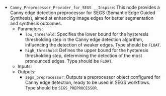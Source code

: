 - `Canny_Preprocessor_Provider_for_SEGS __Inspire`: This node provides a Canny edge detection preprocessor for SEGS (Semantic Edge Guided Synthesis), aimed at enhancing image edges for better segmentation and synthesis outcomes.
    - Parameters:
        - `low_threshold`: Specifies the lower bound for the hysteresis thresholding step in the Canny edge detection algorithm, influencing the detection of weaker edges. Type should be `FLOAT`.
        - `high_threshold`: Defines the upper bound for the hysteresis thresholding step, determining the detection of the most pronounced edges. Type should be `FLOAT`.
    - Inputs:
    - Outputs:
        - `segs_preprocessor`: Outputs a preprocessor object configured for Canny edge detection, ready to be used in SEGS workflows. Type should be `SEGS_PREPROCESSOR`.
